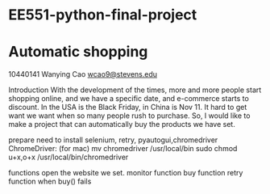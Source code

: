 # EE551-python-final-project

# Automatic shopping

10440141 
Wanying Cao 
wcao9@stevens.edu

Introduction
With the development of the times, more and more people start shopping online, and we have a specific date, and e-commerce starts to discount. In the USA is the Black Friday, in China is Nov 11. It hard to get want we want when so many people rush to purchase. So, I would like to make a project that can automatically buy the products we have set.

prepare 
need to install selenium, retry, pyautogui,chromedriver
ChromeDriver:
(for mac)
mv chromedriver /usr/local/bin
sudo chmod u+x,o+x   /usr/local/bin/chromedriver

functions
open the website we set.
monitor function
buy function
retry function when buy() fails
